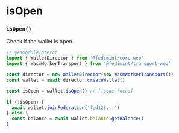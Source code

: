 # isOpen

### `isOpen()`

Check if the wallet is open.

```ts twoslash
// @esModuleInterop
import { WalletDirector } from '@fedimint/core-web'
import { WasmWorkerTransport } from '@fedimint/transport-web'

const director = new WalletDirector(new WasmWorkerTransport())
const wallet = await director.createWallet()

const isOpen = wallet.isOpen() // [!code focus]

if (!isOpen) {
  await wallet.joinFederation('fed123...')
} else {
  const balance = await wallet.balance.getBalance()
}
```

